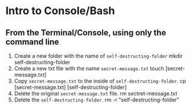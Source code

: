 # Intro to Console/Bash

## From the Terminal/Console, using only the command line

1. Create a new folder with the name of `self-destructing-folder`
    mkdir self-destructing-folder
2. Create a new txt file with the name `secret-message.txt`
    touch [secret-message.txt]
3. Copy `secret-message.txt` to the inside of `self-destructing-folder`.
    cp [secret-message.txt] [self-destructing-folder]
4. Delete the original `secret-message.txt` file.
    rm sectret-message.txt
5. Delete the `self-destructing-folder`.
    rm -r "self-destructing-folder"

